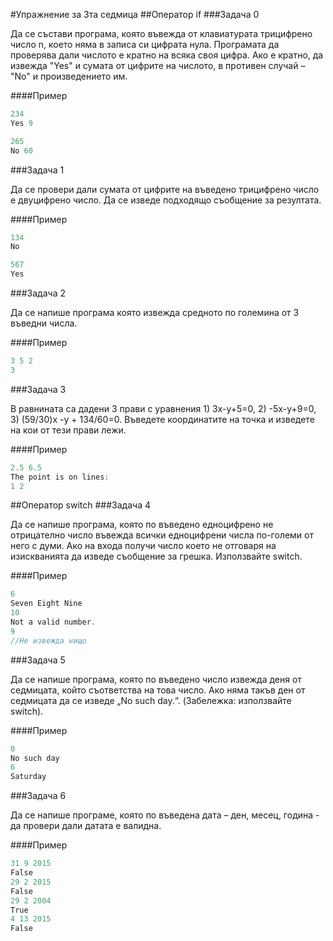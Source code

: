 #Упражнение за 3та седмица
##Оператор if
###Задача 0

Да се състави програма, която въвежда от клавиатурата трицифрено число n, което няма в записа си цифрата нула. Програмата да проверява дали числото е кратно на всяка своя цифра. Ако е кратно, да извежда "Yes" и сумата от цифрите на числото, в противен случай – "No" и произведението им.

####Пример
```C++
234
Yes 9

265
No 60
```

###Задача 1

Да се провери дали сумата от цифрите на въведено трицифрено число е двуцифрено число. Да се изведе подходящо съобщение за резултата.

####Пример
```C++
134
No

567
Yes
```

###Задача 2

Да се напише програма която извежда средното по големина от 3 въведни числа.

####Пример
```C++
3 5 2
3
```
###Задача 3

В равнината са дадени 3 прави с уравнения 1) 3x-y+5=0, 2) -5x-y+9=0, 3) (59/30)x -y + 134/60=0. Въведете координатите на точка и изведете на кои от тези прави лежи.

####Пример
```C++
2.5 6.5
The point is on lines: 
1 2
```
##Оператор switch
###Задача 4

Да се напише програма, която по въведено едноцифрено не отрицателно число въвежда всички едноцифрени числа по-големи от него с думи. Ако на входа получи число което не отговаря на изискванията да изведе съобщение за грешка. Използвайте switch.

####Пример
```C++
6
Seven Eight Nine
10
Not a valid number.
9
//Не извежда нищо
```

###Задача 5

Да се напише програма, която по въведено число извежда деня от седмицата, който съответства на това число. Ако няма такъв ден от седмицата да се изведе „No such day.“. (Забележка: използвайте switch).

####Пример
```C++
0
No such day
6
Saturday
```
###Задача 6

Да се напише програме, която по въведена дата – ден, месец, година - да провери дали датата е валидна.

####Пример
```C++
31 9 2015 
False
29 2 2015 
False
29 2 2004
True
4 13 2015
False
```
